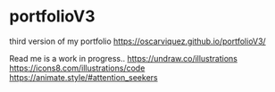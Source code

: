 # portfolioV3
third version of my portfolio
https://oscarviquez.github.io/portfolioV3/

Read me is a work in progress..
https://undraw.co/illustrations
https://icons8.com/illustrations/code
https://animate.style/#attention_seekers


